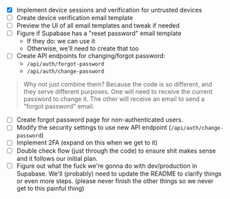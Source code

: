 - [x] Implement device sessions and verification for untrusted devices
- [ ] Create device verification email template
- [ ] Preview the UI of all email templates and tweak if needed
- [ ] Figure if Supabase has a "reset password" email template
    - If they do: we can use it
    - Otherwise, we'll need to create that too
- [ ] Create API endpoints for changing/forgot password:
    - `/api/auth/forgot-password`
    - `/api/auth/change-password`

> Why not just combine them? Because the code is so different, and they serve different purposes. One will need to receive the current password to change it. The other will receive an email to send a "forgot password" email.

- [ ] Create forgot password page for non-authenticated users.
- [ ] Modify the security settings to use new API endpoint (`/api/auth/change-password`)
- [ ] Implement 2FA (expand on this when we get to it)
- [ ] Double check flow (just through the code) to ensure shit makes sense and it follows our initial plan.
- [ ] Figure out what the fuck we're gonna do with dev/production in Supabase. We'll (probably) need to update the README to clarify things or even more steps. (please never finish the other things so we never get to this painful thing)